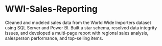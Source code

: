 # WWI-Sales-Reporting
Cleaned and modeled sales data from the World Wide Importers dataset using SQL Server and Power BI. Built a star schema, resolved data integrity issues, and developed a multi-page report with regional sales analysis, salesperson performance, and top-selling items.
